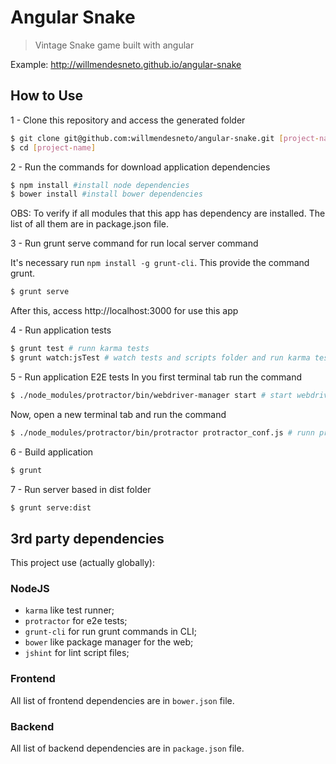 # Angular Snake

> Vintage Snake game built with angular

Example: http://willmendesneto.github.io/angular-snake

## How to Use

1 - Clone this repository and access the generated folder

```bash
$ git clone git@github.com:willmendesneto/angular-snake.git [project-name]
$ cd [project-name]
```

2 - Run the commands for download application dependencies

```bash
$ npm install #install node dependencies
$ bower install #install bower dependencies
```

OBS: To verify if all modules that this app has dependency are installed. The list of all them are in package.json file.

3 - Run grunt serve command for run local server command

It's necessary run `npm install -g grunt-cli`. This provide the command grunt.

```bash
$ grunt serve
```

After this, access http://localhost:3000 for use this app

4 - Run application tests
```bash
$ grunt test # runn karma tests
$ grunt watch:jsTest # watch tests and scripts folder and run karma tests if these files will be modified
```

5 - Run application E2E tests
In you first terminal tab run the command

```bash
$ ./node_modules/protractor/bin/webdriver-manager start # start webdriver
```

Now, open a new terminal tab and run the command

```bash
$ ./node_modules/protractor/bin/protractor protractor_conf.js # runn protractor tests
```

6 - Build application
```bash
$ grunt
```

7 - Run server based in dist folder
```bash
$ grunt serve:dist
```

## 3rd party dependencies ##

This project use (actually globally):

### NodeJS
- ```karma``` like test runner;
- ```protractor``` for e2e tests;
- ```grunt-cli``` for run grunt commands in CLI;
- ```bower``` like package manager for the web;
- ```jshint``` for lint script files;

### Frontend

All list of frontend dependencies are in ```bower.json``` file.

### Backend

All list of backend dependencies are in ```package.json``` file.
